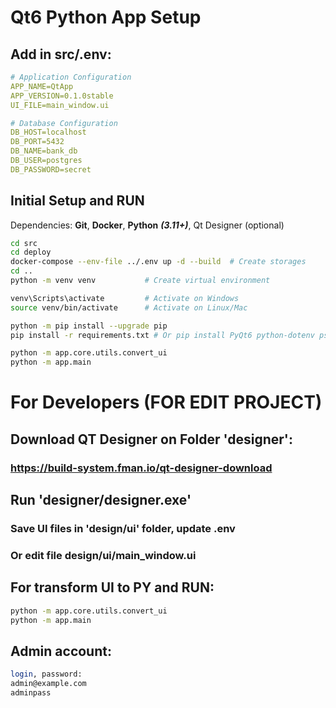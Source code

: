# Qt6 Python App Setup

## Add in src/.env:

```yml
# Application Configuration
APP_NAME=QtApp
APP_VERSION=0.1.0stable
UI_FILE=main_window.ui

# Database Configuration
DB_HOST=localhost
DB_PORT=5432
DB_NAME=bank_db
DB_USER=postgres
DB_PASSWORD=secret
```

## Initial Setup and RUN

Dependencies: **Git**, **Docker**, **Python** ***(3.11+)***, Qt Designer (optional)

```bash
cd src
cd deploy
docker-compose --env-file ../.env up -d --build  # Create storages
cd ..
python -m venv venv           # Create virtual environment

venv\Scripts\activate         # Activate on Windows
source venv/bin/activate      # Activate on Linux/Mac

python -m pip install --upgrade pip
pip install -r requirements.txt # Or pip install PyQt6 python-dotenv psycopg2-binary bcrypt PyQt6-Charts

python -m app.core.utils.convert_ui
python -m app.main
```

# For Developers (FOR EDIT PROJECT)

## Download QT Designer on Folder 'designer':

### https://build-system.fman.io/qt-designer-download

## Run 'designer/designer.exe'

### Save UI files in 'design/ui' folder, update .env

### Or edit file **design/ui/main_window.ui**

## For transform UI to PY and RUN:

```bash
python -m app.core.utils.convert_ui
python -m app.main
```

## Admin account:

```bash
login, password:
admin@example.com
adminpass
```
